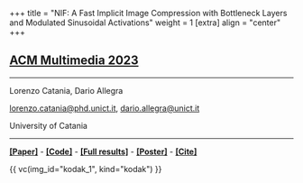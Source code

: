 +++
title = "NIF: A Fast Implicit Image Compression with Bottleneck Layers and Modulated Sinusoidal Activations"
weight = 1
[extra]
align = "center"
+++

## [ACM Multimedia 2023](https://www.acmmm2023.org/)

***
Lorenzo Catania, Dario Allegra

[lorenzo.catania@phd.unict.it](mailto://lorenzo.catania@phd.unict.it), [dario.allegra@unict.it](mailto://dario.allegra@unict.it)

University of Catania
***

[**[Paper]**](https://dl.acm.org/doi/pdf/10.1145/3581783.3613834) -
[**[Code]**](https://github.com/aegroto/nif) -
[**[Full results]**](https://cutt.ly/nif-mm23-results) -
[**[Poster]**](/poster.pdf) -
[**[Cite]**](/#citation)

{{ vc(img_id="kodak_1", kind="kodak") }}
